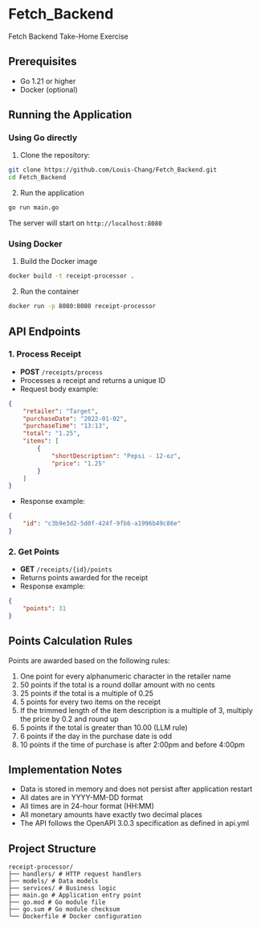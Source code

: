 # Fetch_Backend
Fetch Backend Take-Home Exercise

## Prerequisites

- Go 1.21 or higher
- Docker (optional)

## Running the Application

### Using Go directly

1. Clone the repository:
```Bash
git clone https://github.com/Louis-Chang/Fetch_Backend.git
cd Fetch_Backend
```
2. Run the application
```Bash
go run main.go
```
The server will start on `http://localhost:8080`
### Using Docker
1. Build the Docker image
```Bash
docker build -t receipt-processor .
```
2. Run the container
```Bash
docker run -p 8080:8080 receipt-processor
```
## API Endpoints

### 1. Process Receipt
- **POST** `/receipts/process`
- Processes a receipt and returns a unique ID
- Request body example:
```json
{
    "retailer": "Target",
    "purchaseDate": "2022-01-02",
    "purchaseTime": "13:13",
    "total": "1.25",
    "items": [
        {
            "shortDescription": "Pepsi - 12-oz",
            "price": "1.25"
        }
    ]
}
```
- Response example:
```json
{
    "id": "c3b9e3d2-5d0f-424f-9fb6-a1996b49c86e"
}
```

### 2. Get Points
- **GET** `/receipts/{id}/points`
- Returns points awarded for the receipt
- Response example:
```json
{
    "points": 31
}
```

## Points Calculation Rules

Points are awarded based on the following rules:
1. One point for every alphanumeric character in the retailer name
2. 50 points if the total is a round dollar amount with no cents
3. 25 points if the total is a multiple of 0.25
4. 5 points for every two items on the receipt
5. If the trimmed length of the item description is a multiple of 3, multiply the price by 0.2 and round up
6. 5 points if the total is greater than 10.00 (LLM rule)
7. 6 points if the day in the purchase date is odd
8. 10 points if the time of purchase is after 2:00pm and before 4:00pm

## Implementation Notes

- Data is stored in memory and does not persist after application restart
- All dates are in YYYY-MM-DD format
- All times are in 24-hour format (HH:MM)
- All monetary amounts have exactly two decimal places
- The API follows the OpenAPI 3.0.3 specification as defined in api.yml

## Project Structure
```
receipt-processor/
├── handlers/ # HTTP request handlers
├── models/ # Data models
├── services/ # Business logic
├── main.go # Application entry point
├── go.mod # Go module file
├── go.sum # Go module checksum
└── Dockerfile # Docker configuration
```